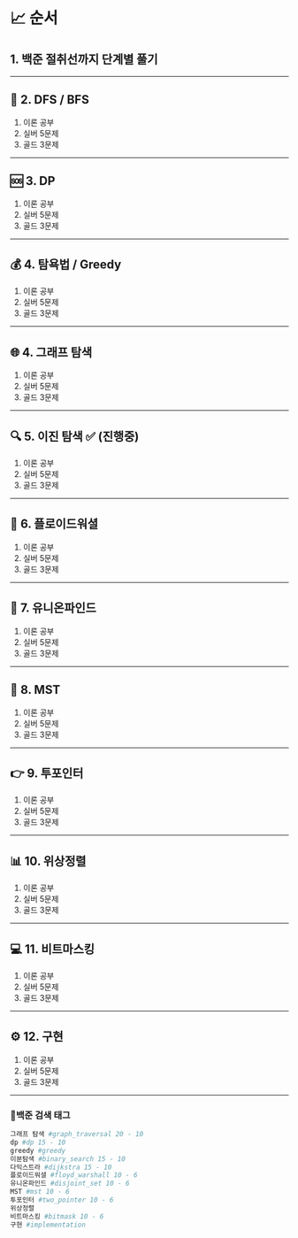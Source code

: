 

# 📈 순서

##  1. 백준 절취선까지 단계별 풀기

---

## 🏃 2. DFS / BFS
1. 이론 공부  
2. 실버 5문제
3. 골드 3문제  

---

## 🆘 3. DP
1. 이론 공부  
2. 실버 5문제  
3. 골드 3문제  

---

## 💰 4. 탐욕법 / Greedy
1. 이론 공부  
2. 실버 5문제  
3. 골드 3문제  
---

## 🌐 4. 그래프 탐색
1. 이론 공부  
2. 실버 5문제  
3. 골드 3문제  

---

## 🔍 5. 이진 탐색 ✅ (진행중)
1. 이론 공부  
2. 실버 5문제  
3. 골드 3문제  

---

## 🔄 6. 플로이드워셜
1. 이론 공부  
2. 실버 5문제  
3. 골드 3문제  

---

## 🤝 7. 유니온파인드
1. 이론 공부  
2. 실버 5문제  
3. 골드 3문제  

---

## 🌳 8. MST
1. 이론 공부  
2. 실버 5문제  
3. 골드 3문제  

---

## 👉 9. 투포인터
1. 이론 공부  
2. 실버 5문제  
3. 골드 3문제  

---

## 📊 10. 위상정렬
1. 이론 공부  
2. 실버 5문제  
3. 골드 3문제  

---

## 💻 11. 비트마스킹
1. 이론 공부  
2. 실버 5문제  
3. 골드 3문제  

---

## ⚙️ 12. 구현
1. 이론 공부  
2. 실버 5문제  
3. 골드 3문제  


---

### 🫱백준 검색 태그


```python
그래프 탐색 #graph_traversal 20 - 10
dp #dp 15 - 10
greedy #greedy
이분탐색 #binary_search 15 - 10
다익스트라 #dijkstra 15 - 10
플로이드워셜 #floyd_warshall 10 - 6
유니온파인드 #disjoint_set 10 - 6
MST #mst 10 - 6
투포인터 #two_pointer 10 - 6
위상정렬
비트마스킹 #bitmask 10 - 6
구현 #implementation
```

